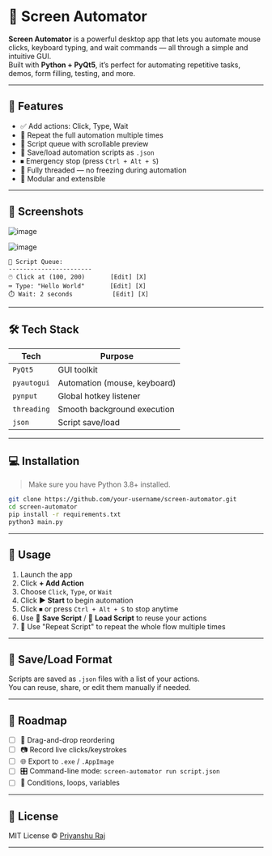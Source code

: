 # 🎯 Screen Automator

**Screen Automator** is a powerful desktop app that lets you automate mouse clicks, keyboard typing, and wait commands — all through a simple and intuitive GUI.  
Built with **Python + PyQt5**, it’s perfect for automating repetitive tasks, demos, form filling, testing, and more.

---

## 🚀 Features

- ✅ Add actions: Click, Type, Wait
- 🔁 Repeat the full automation multiple times
- 📜 Script queue with scrollable preview
- 💾 Save/load automation scripts as `.json`
- ⏹ Emergency stop (press `Ctrl + Alt + S`)
- 🧠 Fully threaded — no freezing during automation
- 🔧 Modular and extensible

---

## 📸 Screenshots

![image](https://github.com/user-attachments/assets/8e1f7215-543f-46b6-b810-4b8cce3b0904)

![image](https://github.com/user-attachments/assets/a1fca4d6-0714-4b11-a1c9-d129fc90eca5)


```
📜 Script Queue:
-----------------------
🖱️ Click at (100, 200)       [Edit] [X]
⌨️ Type: "Hello World"       [Edit] [X]
⏱️ Wait: 2 seconds           [Edit] [X]
```

---

## 🛠️ Tech Stack

| Tech        | Purpose                     |
|-------------|------------------------------|
| `PyQt5`     | GUI toolkit                  |
| `pyautogui` | Automation (mouse, keyboard) |
| `pynput`    | Global hotkey listener       |
| `threading` | Smooth background execution  |
| `json`      | Script save/load             |

---

## 💻 Installation

> Make sure you have Python 3.8+ installed.

```bash
git clone https://github.com/your-username/screen-automator.git
cd screen-automator
pip install -r requirements.txt
python3 main.py
```

---

## 🧪 Usage

1. Launch the app
2. Click **+ Add Action**
3. Choose `Click`, `Type`, or `Wait`
4. Click ▶ **Start** to begin automation
5. Click ⏹ or press `Ctrl + Alt + S` to stop anytime
6. Use 💾 **Save Script** / 📂 **Load Script** to reuse your actions
7. 🔁 Use "Repeat Script" to repeat the whole flow multiple times

---

## 📂 Save/Load Format

Scripts are saved as `.json` files with a list of your actions.  
You can reuse, share, or edit them manually if needed.

---

## 🚧 Roadmap

- [ ] 🔄 Drag-and-drop reordering
- [ ] 📷 Record live clicks/keystrokes
- [ ] 🌐 Export to `.exe` / `.AppImage`
- [ ] 🎛️ Command-line mode: `screen-automator run script.json`
- [ ] 🧠 Conditions, loops, variables

---

## 📄 License

MIT License © [Priyanshu Raj](https://github.com/Priyanshu-1477)

---
